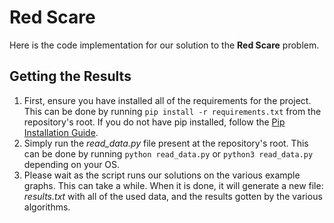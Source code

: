 # Red Scare
Here is the code implementation for our solution to the **Red Scare** problem.

## Getting the Results

 1. First, ensure you have installed all of the requirements for the project. This can be done by running `pip install -r requirements.txt` from the repository's root. If you do not have pip installed, follow the [Pip Installation Guide](https://pip.pypa.io/en/stcable/installation/#).
 2. Simply run the *read_data.py* file present at the repository's root. This can be done by running `python read_data.py` or `python3 read_data.py` depending on your OS.
 3. Please wait as the script runs our solutions on the various example graphs. This can take a while. When it is done, it will generate a new file: *results.txt* with all of the used data, and the results gotten by the various algorithms.
